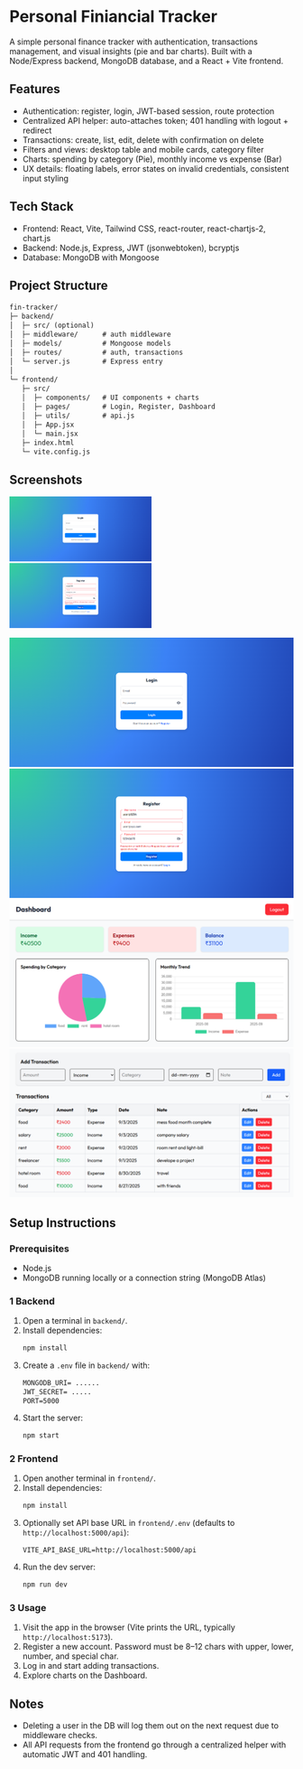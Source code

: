 # Personal Finiancial Tracker

A simple personal finance tracker with authentication, transactions management, and visual insights (pie and bar charts). Built with a Node/Express backend, MongoDB database, and a React + Vite frontend.

## Features
- Authentication: register, login, JWT-based session, route protection
- Centralized API helper: auto-attaches token; 401 handling with logout + redirect
- Transactions: create, list, edit, delete with confirmation on delete
- Filters and views: desktop table and mobile cards, category filter
- Charts: spending by category (Pie), monthly income vs expense (Bar)
- UX details: floating labels, error states on invalid credentials, consistent input styling

## Tech Stack
- Frontend: React, Vite, Tailwind CSS, react-router, react-chartjs-2, chart.js
- Backend: Node.js, Express, JWT (jsonwebtoken), bcryptjs
- Database: MongoDB with Mongoose

## Project Structure
```
fin-tracker/
├─ backend/
│  ├─ src/ (optional)
│  ├─ middleware/      # auth middleware
│  ├─ models/          # Mongoose models
│  ├─ routes/          # auth, transactions
│  └─ server.js        # Express entry
│
└─ frontend/
   ├─ src/
   │  ├─ components/   # UI components + charts
   │  ├─ pages/        # Login, Register, Dashboard
   │  ├─ utils/        # api.js
   │  ├─ App.jsx
   │  └─ main.jsx
   ├─ index.html
   └─ vite.config.js
```

## Screenshots

<p float="left">
  <img src="./frontend/src/assets/login-page.png" width="50%" />
  <img src="./frontend/src/assets/register-page.png" width="50%" />
</p>



![Login Page](./frontend/src/assets/login-page.png)
![Register Page](./frontend/src/assets/register-page.png)
![Dashboard](./frontend/src/assets/dashbard.png)
![Dashboard 2](./frontend/src/assets/dashboard-2.png)

## Setup Instructions

### Prerequisites
- Node.js 
- MongoDB running locally or a connection string (MongoDB Atlas)

### 1 Backend
1. Open a terminal in `backend/`.
2. Install dependencies:
   ```bash
   npm install
   ```
3. Create a `.env` file in `backend/` with:
   ```env
   MONGODB_URI= ......
   JWT_SECRET= .....
   PORT=5000
   ```
4. Start the server:
   ```bash
   npm start
   ```

### 2 Frontend
1. Open another terminal in `frontend/`.
2. Install dependencies:
   ```bash
   npm install
   ```
3. Optionally set API base URL in `frontend/.env` (defaults to `http://localhost:5000/api`):
   ```env
   VITE_API_BASE_URL=http://localhost:5000/api
   ```
4. Run the dev server:
   ```bash
   npm run dev
   ```

### 3 Usage
1. Visit the app in the browser (Vite prints the URL, typically `http://localhost:5173`).
2. Register a new account. Password must be 8–12 chars with upper, lower, number, and special char.
3. Log in and start adding transactions.
4. Explore charts on the Dashboard.

## Notes
- Deleting a user in the DB will log them out on the next request due to middleware checks.
- All API requests from the frontend go through a centralized helper with automatic JWT and 401 handling.


